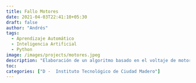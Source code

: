 ```yaml
---
title: Fallo Motores
date: 2021-04-03T22:41:10+05:30
draft: false
author: "Andrés"
tags:
  - Aprendizaje Automático
  - Inteligencia Artificial
  - Python
image: /images/projects/motores.jpeg
description: "Elaboración de un algoritmo basado en el voltaje de motores para la predicción de fallos"
toc:
categories: ["D -  Instituto Tecnológico de Ciudad Madero"]
---
```

